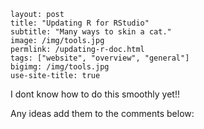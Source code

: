 ```
layout: post
title: "Updating R for RStudio"
subtitle: "Many ways to skin a cat."
image: /img/tools.jpg
permlink: /updating-r-doc.html
tags: ["website", "overview", "general"]
bigimg: /img/tools.jpg
use-site-title: true
```

I dont know how to do this smoothly yet!!

Any ideas add them to the comments below: